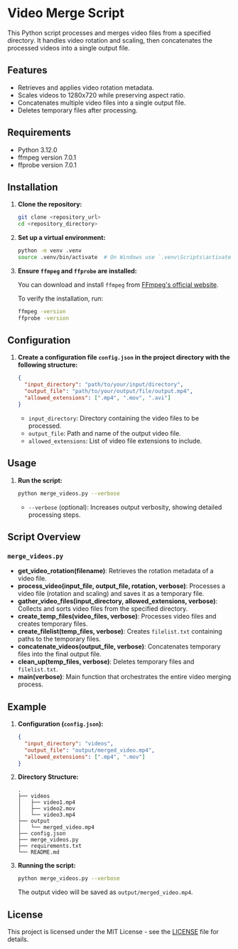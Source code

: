 # Video Merge Script

This Python script processes and merges video files from a specified directory. It handles video rotation and scaling, then concatenates the processed videos into a single output file.

## Features

- Retrieves and applies video rotation metadata.
- Scales videos to 1280x720 while preserving aspect ratio.
- Concatenates multiple video files into a single output file.
- Deletes temporary files after processing.

## Requirements

- Python 3.12.0
- ffmpeg version 7.0.1
- ffprobe version 7.0.1

## Installation

1. **Clone the repository:**

   ```bash
   git clone <repository_url>
   cd <repository_directory>
   ```

2. **Set up a virtual environment:**

   ```bash
   python -m venv .venv
   source .venv/bin/activate  # On Windows use `.venv\Scripts\activate`
   ```

3. **Ensure `ffmpeg` and `ffprobe` are installed:**

   You can download and install `ffmpeg` from [FFmpeg's official website](https://ffmpeg.org/download.html).

   To verify the installation, run:

   ```bash
   ffmpeg -version
   ffprobe -version
   ```

## Configuration

1. **Create a configuration file `config.json` in the project directory with the following structure:**

   ```json
   {
     "input_directory": "path/to/your/input/directory",
     "output_file": "path/to/your/output/file/output.mp4",
     "allowed_extensions": [".mp4", ".mov", ".avi"]
   }
   ```

   - `input_directory`: Directory containing the video files to be processed.
   - `output_file`: Path and name of the output video file.
   - `allowed_extensions`: List of video file extensions to include.

## Usage

1. **Run the script:**

   ```bash
   python merge_videos.py --verbose
   ```

   - `--verbose` (optional): Increases output verbosity, showing detailed processing steps.

## Script Overview

### `merge_videos.py`

- **get_video_rotation(filename)**: Retrieves the rotation metadata of a video file.
- **process_video(input_file, output_file, rotation, verbose)**: Processes a video file (rotation and scaling) and saves it as a temporary file.
- **gather_video_files(input_directory, allowed_extensions, verbose)**: Collects and sorts video files from the specified directory.
- **create_temp_files(video_files, verbose)**: Processes video files and creates temporary files.
- **create_filelist(temp_files, verbose)**: Creates `filelist.txt` containing paths to the temporary files.
- **concatenate_videos(output_file, verbose)**: Concatenates temporary files into the final output file.
- **clean_up(temp_files, verbose)**: Deletes temporary files and `filelist.txt`.
- **main(verbose)**: Main function that orchestrates the entire video merging process.

## Example

1. **Configuration (`config.json`):**

   ```json
   {
     "input_directory": "videos",
     "output_file": "output/merged_video.mp4",
     "allowed_extensions": [".mp4", ".mov"]
   }
   ```

2. **Directory Structure:**

   ```
   .
   ├── videos
   │   ├── video1.mp4
   │   ├── video2.mov
   │   └── video3.mp4
   ├── output
   │   └── merged_video.mp4
   ├── config.json
   ├── merge_videos.py
   ├── requirements.txt
   └── README.md
   ```

3. **Running the script:**

   ```bash
   python merge_videos.py --verbose
   ```

   The output video will be saved as `output/merged_video.mp4`.

## License

This project is licensed under the MIT License - see the [LICENSE](LICENSE) file for details.
